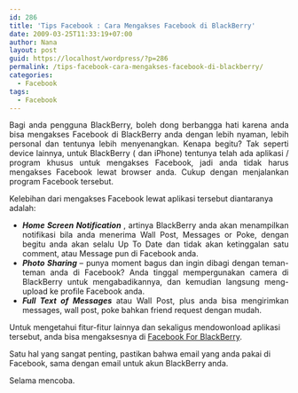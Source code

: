 ```yaml
---
id: 286
title: 'Tips Facebook : Cara Mengakses Facebook di BlackBerry'
date: 2009-03-25T11:33:19+07:00
author: Nana
layout: post
guid: https://localhost/wordpress/?p=286
permalink: /tips-facebook-cara-mengakses-facebook-di-blackberry/
categories:
  - Facebook
tags:
  - Facebook
---
```

<div>
  <p style="text-align: justify;">
    Bagi anda pengguna BlackBerry, boleh dong berbangga hati karena anda bisa mengakses Facebook di BlackBerry anda dengan lebih nyaman, lebih personal dan tentunya lebih menyenangkan. Kenapa begitu? Tak seperti device lainnya, untuk BlackBerry ( dan iPhone) tentunya telah ada aplikasi / program khusus untuk mengakses Facebook, jadi anda tidak harus mengakses Facebook lewat browser anda. Cukup dengan menjalankan program Facebook tersebut.
  </p>
  
  <p>
    <!--more-->
  </p>
  
  <p>
    Kelebihan dari mengakses Facebook lewat aplikasi tersebut diantaranya adalah:
  </p>
  
  <ul>
    <li style="text-align: justify;">
      <em><strong>Home Screen Notification </strong></em>, artinya BlackBerry anda akan menampilkan notifikasi bila anda menerima Wall Post, Messages or Poke, dengan begitu anda akan selalu Up To Date dan tidak akan ketinggalan satu comment, atau Message pun di Facebook anda.
    </li>
    <li style="text-align: justify;">
      <em><strong>Photo Sharing </strong></em>– punya moment bagus dan ingin dibagi dengan teman-teman anda di Facebook? Anda tinggal mempergunakan camera di BlackBerry untuk mengabadikannya, dan kemudian langsung meng-upload ke profile Facebook anda.
    </li>
    <li style="text-align: justify;">
      <em><strong>Full Text of Messages </strong></em> atau Wall Post, plus anda bisa mengirimkan messages, wall post, poke bahkan friend request dengan mudah.
    </li>
  </ul>
  
  <p>
    Untuk mengetahui fitur-fitur lainnya dan sekaligus mendowonload aplikasi tersebut, anda bisa mengaksesnya di <a href="https://na.blackberry.com/eng/devices/features/social/facebook.jsp" target="_blank" title="Facebook for BlackBerry" rel="noopener">Facebook For BlackBerry</a>.
  </p>
  
  <p>
    Satu hal yang sangat penting, pastikan bahwa email yang anda pakai di Facebook, sama dengan email untuk akun BlackBerry anda.
  </p>
  
  <p>
    Selama mencoba.
  </p></p>
</div>